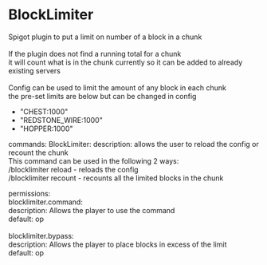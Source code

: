 # BlockLimiter
Spigot plugin to put a limit on number of a block in a chunk\
\
If the plugin does not find a running total for a chunk\
it will count what is in the chunk currently so it can be added to already existing servers\
\
Config can be used to limit the amount of any block in each chunk\
the pre-set limits are below but can be changed in config
  - "CHEST:1000"
  - "REDSTONE_WIRE:1000"
  - "HOPPER:1000"
 
commands:
  BlockLimiter:
    description: allows the user to reload the config or recount the chunk\
    This command can be used in the following 2 ways:\
    /blocklimiter reload - reloads the config\
    /blocklimiter recount - recounts all the limited blocks in the chunk
    

permissions:\
  blocklimiter.command:\
    description: Allows the player to use the command\
    default: op\
    \
  blocklimiter.bypass:\
    description: Allows the player to place blocks in excess of the limit\
    default: op
